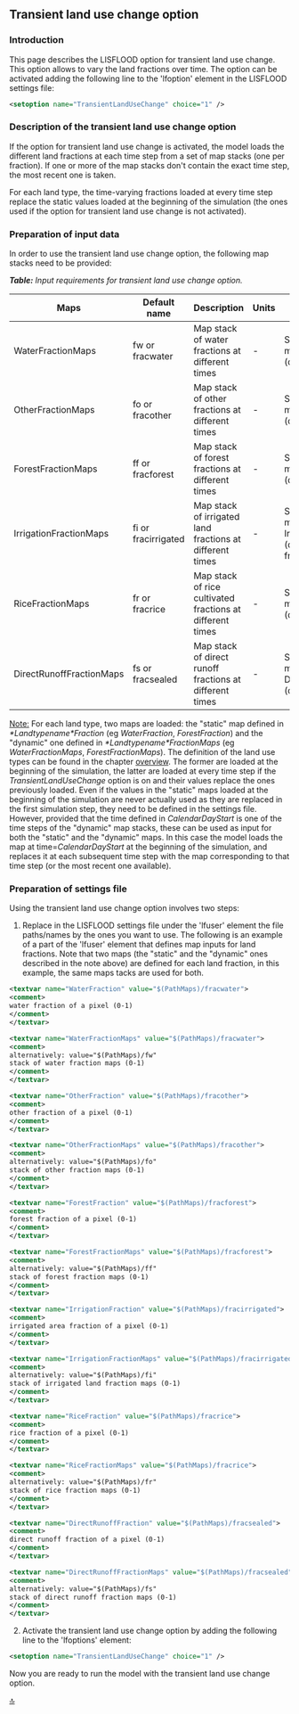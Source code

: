 ## Transient land use change option


### Introduction

This page describes the LISFLOOD option for transient land use change.
This option allows to vary the land fractions over time.
The option can be activated adding the following line to the 'lfoption' element in the LISFLOOD settings file:

```xml 
<setoption name="TransientLandUseChange" choice="1" />
```


### Description of the transient land use change option

If the option for transient land use change is activated, the model loads the different land fractions at each time step from a set of map stacks (one per fraction).
If one or more of the map stacks don't contain the exact time step, the most recent one is taken.

For each land type, the time-varying fractions loaded at every time step replace the static values loaded at the beginning of the simulation (the ones used if the option for transient land use change is not activated).

### Preparation of input data

In order to use the transient land use change option, the following map stacks need to be provided:

***Table:***  *Input requirements for transient land use change option.*                                                                              

| **Maps**                 | **Default name**    | **Description**                                           | **Units** | **Remarks**                                                           |
| ------------------------ | ------------------- | --------------------------------------------------------- | --------- | --------------------------------------------------------------------- |
| WaterFractionMaps        | fw or fracwater     | Map stack of water fractions at different times           | -         | Substitutes values in map WaterFraction (default: fracwater)          |
| OtherFractionMaps        | fo or fracother     | Map stack of other fractions at different times           | -         | Substitutes values in map OtherFraction (default: fracother)          |
| ForestFractionMaps       | ff or fracforest    | Map stack of forest fractions at different times          | -         | Substitutes values in map ForestFraction (default: fracforest)        |
| IrrigationFractionMaps   | fi or fracirrigated | Map stack of irrigated land fractions at different times  | -         | Substitutes values in map IrrigationFraction (default: fracirrigated) |
| RiceFractionMaps         | fr or fracrice      | Map stack of rice cultivated fractions at different times | -         | Substitutes values in map RiceFraction (default: fracrice)            |
| DirectRunoffFractionMaps | fs or fracsealed    | Map stack of direct runoff fractions at different times   | -         | Substitutes values in map DirectRunoffFraction (default: fracsealed)  |

<u>Note:</u> For each land type, two maps are loaded: the "static" map defined in *\*Landtypename\*Fraction* (eg *WaterFraction*, *ForestFraction*) and the "dynamic" one defined in *\*Landtypename\*FractionMaps* (eg *WaterFractionMaps*, *ForestFractionMaps*). The definition of the land use types can be found in the chapter [overview](https://ec-jrc.github.io/lisflood-model/2_01_stdLISFLOOD_overview/).
The former are loaded at the beginning of the simulation, the latter are loaded at every time step if the *TransientLandUseChange* option is on and their values replace the ones previously loaded.
Even if the values in the "static" maps loaded at the beginning of the simulation are never actually used as they are replaced in the first simulation step, they need to be defined in the settings file.
However, provided that the time defined in *CalendarDayStart* is one of the time steps of the "dynamic" map stacks, these can be used as input for both the "static" and the "dynamic" maps. In this case the model loads the map at time=*CalendarDayStart* at the beginning of the simulation, and replaces it at each subsequent time step with the map corresponding to that time step (or the most recent one available).

### Preparation of settings file

Using the transient land use change option involves two steps:

1. Replace in the LISFLOOD settings file under the 'lfuser' element the file paths/names by the ones you want to use.
The following is an example of a part of the 'lfuser' element that defines map inputs for land fractions. Note that two maps (the "static" and the "dynamic" ones described in the note above) are defined for each land fraction, in this example, the same maps tacks are used for both.

```xml
<textvar name="WaterFraction" value="$(PathMaps)/fracwater">
<comment>
water fraction of a pixel (0-1)
</comment>
</textvar>

<textvar name="WaterFractionMaps" value="$(PathMaps)/fracwater">
<comment>
alternatively: value="$(PathMaps)/fw"
stack of water fraction maps (0-1)
</comment>
</textvar>

<textvar name="OtherFraction" value="$(PathMaps)/fracother">
<comment>
other fraction of a pixel (0-1)
</comment>
</textvar>

<textvar name="OtherFractionMaps" value="$(PathMaps)/fracother">
<comment>
alternatively: value="$(PathMaps)/fo"
stack of other fraction maps (0-1)
</comment>
</textvar>

<textvar name="ForestFraction" value="$(PathMaps)/fracforest">
<comment>
forest fraction of a pixel (0-1)
</comment>
</textvar>

<textvar name="ForestFractionMaps" value="$(PathMaps)/fracforest">
<comment>
alternatively: value="$(PathMaps)/ff"
stack of forest fraction maps (0-1)
</comment>
</textvar>

<textvar name="IrrigationFraction" value="$(PathMaps)/fracirrigated">
<comment>
irrigated area fraction of a pixel (0-1)
</comment>
</textvar>

<textvar name="IrrigationFractionMaps" value="$(PathMaps)/fracirrigated">
<comment>
alternatively: value="$(PathMaps)/fi"
stack of irrigated land fraction maps (0-1)
</comment>
</textvar>

<textvar name="RiceFraction" value="$(PathMaps)/fracrice">
<comment>
rice fraction of a pixel (0-1)
</comment>
</textvar>

<textvar name="RiceFractionMaps" value="$(PathMaps)/fracrice">
<comment>
alternatively: value="$(PathMaps)/fr"
stack of rice fraction maps (0-1)
</comment>
</textvar>

<textvar name="DirectRunoffFraction" value="$(PathMaps)/fracsealed">
<comment>
direct runoff fraction of a pixel (0-1)
</comment>
</textvar>

<textvar name="DirectRunoffFractionMaps" value="$(PathMaps)/fracsealed">
<comment>
alternatively: value="$(PathMaps)/fs"
stack of direct runoff fraction maps (0-1)
</comment>
</textvar>
```

2. Activate the transient land use change option by adding the following line to the 'lfoptions' element:

```xml
<setoption name="TransientLandUseChange" choice="1" />
```

Now you are ready to run the model with the transient land use change option.
 

[🔝](#top)
